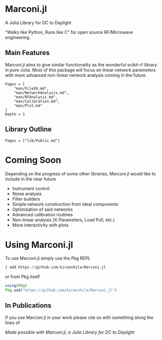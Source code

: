# Marconi.jl
A Julia Library for DC to Daylight

"Walks like Python, Runs like C" for open source RF/Microwave engineering.

## Main Features
Marconi.jl aims to give similar functionality as the wonderful scikit-rf
library in pure Julia. Most of this package will focus on linear network parameters
with more advanced non-linear network analysis coming in the future.

```@contents
Pages = [
    "man/FileIO.md",
    "man/NetworkAnalysis.md",
    "man/RFAnalysis.md",
    "man/Calibration.md",
    "man/Plot.md"
]
Depth = 1
```

## Library Outline

```@contents
Pages = ["lib/Public.md"]
```

# Coming Soon
Depending on the progress of some other libraries, Marconi.jl would like to include
in the near future
* Instrument control
* Noise analysis
* Filter builders
* Simple network construction from ideal components
* Optimization of said networks
* Advanced calibration routines
* Non-linear analysis (X-Parameters, Load Pull, etc.)
* More interactivity with plots

# Using Marconi.jl
To use Marconi.jl simply use the Pkg REPL
```julia
] add https://github.com/kiranshila/Marconi.jl
```
or from Pkg itself
```julia
using(Pkg)
Pkg.add("https://github.com/kiranshila/Marconi.jl")
```

## In Publications
If you use Marconi.jl in your work please cite us with something along the lines of

*Made possible with Marconi.jl, a Julia Library for DC to Daylight*
